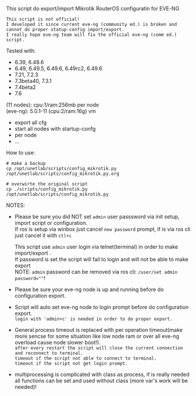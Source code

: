 This script do export/import Mikrotik RouterOS configuratin for EVE-NG   

```
This script is not official!
I developed it since current eve-ng (community ed.) is broken and cannot do proper statup-config import/export.
I really hope eve-ng team will fix the official eve-ng (comm ed.) script.
```

Tested with:   

- 6.39, 6.48.6
- 6.49, 6.49.5, 6.49.6, 6.49rc2, 6.49.6  
- 7.21, 7.2.3
- 7.3beta40, 7.3.1
- 7.4beta2
- 7.6

(11 nodes): cpu:1/ram:256mb per node   
(eve-ng): 5.0.1-11 (cpu:2/ram:16g) vm  

- export all cfg
- start all nodes with startup-confg
- per node
- ...

How to use:

```
# make a backup
cp /opt/unetlab/scripts/config_mikrotik.py /opt/unetlab/scripts/config_mikrotik.py.org

# overwirte the original script
cp ./scripts/config_mikrotik.py /opt/unetlab/scripts/config_mikrotik.py
```

NOTES: 
- Please be sure you did NOT set `admin` user passsword via init setup, import script or configuration.  
  If ros is setup via winbox just cancel `new password` prompt, if is via ros cli just cancel it with `ctl+c`  
  
  This script use `admin` user login via telnet(terminal) in order to make import/export .  
  If password is set the script will fail to login and will not be able to make export  
  NOTE: `admin` password can be removed via ros cli: `/user/set admin password=""`!  

- Please be sure your eve-ng node is up and running before do configuration export.   
- Script will auto set eve-ng node to login prompt before do configuration export.   
  `login with 'admin+c' is needed in order to do proper export.  `
- General process timeout is replaced with per operation timeout(make more sencse for some situation like low node ram or over all eve-ng overload cause node slower boot!).  
  `after every restart the script will close the current connection and reconnect to terminal.`  
  `timeout if the script not able to connect to terminal.`  
  `timeout if the script not get login prompt.`  
- multiprocessing is complicated with class as process, if is really needed all functions can be set and used without class (more var's work will be needed)!  

